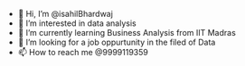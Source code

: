 - 👋 Hi, I’m @isahilBhardwaj
- 👀 I’m interested in data analysis 
- 🌱 I’m currently learning Business Analysis from IIT Madras
- 💞️ I’m looking for a job oppurtunity in the filed of Data
- 📫 How to reach me @9999119359


<!---
isahilBhardwaj/isahilBhardwaj is a ✨ special ✨ repository because its `README.md` (this file) appears on your GitHub profile.
You can click the Preview link to take a look at your changes.
--->
